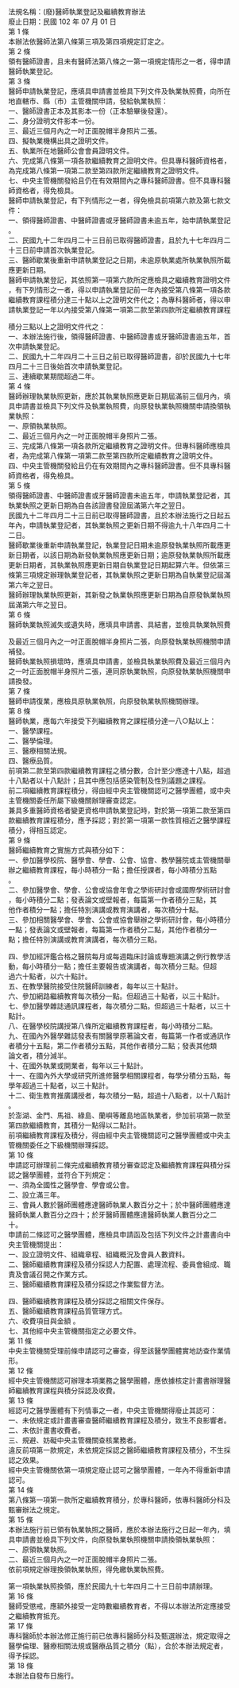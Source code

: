 法規名稱：(廢)醫師執業登記及繼續教育辦法  
廢止日期：民國 102 年 07 月 01 日  
第 1 條  
本辦法依醫師法第八條第三項及第四項規定訂定之。  
第 2 條  
領有醫師證書，且未有醫師法第八條之一第一項規定情形之一者，得申請  
醫師執業登記。  
第 3 條  
醫師申請執業登記，應填具申請書並檢具下列文件及執業執照費，向所在  
地直轄市、縣（市）主管機關申請，發給執業執照：  
一、醫師證書正本及其影本一份（正本驗畢後發還）。  
二、身分證明文件影本一份。  
三、最近三個月內之一吋正面脫帽半身照片二張。  
四、擬執業機構出具之證明文件。  
五、執業所在地醫師公會會員證明文件。  
六、完成第八條第一項各款繼續教育之證明文件。但具專科醫師資格者，  
為完成第八條第一項第二款至第四款所定繼續教育之證明文件。  
七、中央主管機關發給且仍在有效期間內之專科醫師證書。但不具專科醫  
師資格者，得免檢具。  
醫師申請執業登記，有下列情形之一者，得免檢具前項第六款及第七款文  
件：  
一、領得醫師證書、中醫師證書或牙醫師證書未逾五年，始申請執業登記  
。  
二、民國九十二年四月二十三日前已取得醫師證書，且於九十七年四月二  
十三日前申請首次執業登記。  
三、醫師歇業後重新申請執業登記之日期，未逾原執業處所執業執照所載  
應更新日期。  
醫師申請執業登記，其依照第一項第六款所定應檢具之繼續教育證明文件  
，有下列情形之一者，得以申請執業登記前一年內接受第八條第一項各款  
繼續教育課程積分達三十點以上之證明文件代之；為專科醫師者，得以申  
請執業登記一年以內接受第八條第一項第二款至第四款所定繼續教育課程  


積分三點以上之證明文件代之：  
一、本辦法施行後，領得醫師證書、中醫師證書或牙醫師證書逾五年，首  
次申請執業登記。  
二、民國九十二年四月二十三日之前已取得醫師證書，卻於民國九十七年  
四月二十三日後始首次申請執業登記。  
三、連續歇業期間超過二年。  
第 4 條  
醫師辦理執業執照更新，應於其執業執照應更新日期屆滿前三個月內，填  
具申請書並檢具下列文件及執業執照費，向原發執業執照機關申請換領執  
業執照：  
一、原領執業執照。  
二、最近三個月內之一吋正面脫帽半身照片二張。  
三、完成第八條第一項各款所定繼續教育之證明文件。但專科醫師應檢具  
者，為完成第八條第一項第二款至第四款所定繼續教育之證明文件。  
四、中央主管機關發給且仍在有效期間內之專科醫師證書。但不具專科醫  
師資格者，得免檢具。  
第 5 條  
領得醫師證書、中醫師證書或牙醫師證書未逾五年，申請執業登記者，其  
執業執照之更新日期為自各該證書發證屆滿第六年之翌日。  
民國九十二年四月二十三日前已取得醫師證書，且於本辦法施行之日起五  
年內，申請執業登記者，其執業執照之更新日期不得逾九十八年四月二十  
二日。  
醫師歇業後重新申請執業登記，執業登記日期未逾原發執業執照所載應更  
新日期者，以該日期為新發執業執照應更新日期；逾原發執業執照所載應  
更新日期者，其執業執照應更新日期自執業登記日期起算六年。但依第三  
條第三項規定辦理執業登記者，其執業執照之更新日期為自執業登記屆滿  
第六年之翌日。  
醫師辦理執業執照更新，其新發之執業執照應更新日期為自原發執業執照  
屆滿第六年之翌日。  
第 6 條  
醫師執業執照滅失或遺失時，應填具申請書、具結書，並檢具執業執照費  


及最近三個月內之一吋正面脫帽半身照片二張，向原發執業執照機關申請  
補發。  
醫師執業執照損壞時，應填具申請書，並檢具執業執照費及最近三個月內  
之一吋正面脫帽半身照片二張，連同原執業執照，向原發執業執照機關申  
請換發。  
第 7 條  
醫師申請復業，應檢具原執業執照，向原發執業執照機關辦理。  
第 8 條  
醫師執業，應每六年接受下列繼續教育之課程積分達一八○點以上：  
一、醫學課程。  
二、醫學倫理。  
三、醫療相關法規。  
四、醫療品質。  
前項第二款至第四款繼續教育課程之積分數，合計至少應達十八點，超過  
十八點者以十八點計；且其中應包括感染管制及性別議題之課程。  
前二項繼續教育課程積分，得由經中央主管機關認可之醫學團體，或中央  
主管機關委任所屬下級機關辦理審查認定。  
兼具多重醫師資格者變更資格申請執業登記時，對於第一項第二款至第四  
款繼續教育課程積分，應予採認；對於第一項第一款性質相近之醫學課程  
積分，得相互認定。  
第 9 條  
醫師繼續教育之實施方式與積分如下：  
一、參加醫學校院、醫學會、學會、公會、協會、教學醫院或主管機關舉  
辦之繼續教育課程，每小時積分一點；擔任授課者，每小時積分五點  
。  
二、參加醫學會、學會、公會或協會年會之學術研討會或國際學術研討會  
，每小時積分二點；發表論文或壁報者，每篇第一作者積分三點，其  
他作者積分一點；擔任特別演講或教育演講者，每次積分十點。  
三、參加相關醫學會、學會、公會或協會舉辦之學術研討會，每小時積分  
一點；發表論文或壁報者，每篇第一作者積分二點，其他作者積分一  
點；擔任特別演講或教育演講者，每次積分三點。  


四、參加經評鑑合格之醫院每月或每週臨床討論或專題演講之例行教學活  
動，每小時積分一點；擔任主要報告或演講者，每次積分三點。但超  
過六十點者，以六十點計。  
五、在教學醫院接受住院醫師訓練者，每年以三十點計。  
六、參加網路繼續教育每次積分一點。但超過三十點者，以三十點計。  
七、參加醫學雜誌通訊課程者，每次積分二點。但超過三十點者，以三十  
點計。  
八、在醫學校院講授第八條所定繼續教育課程者，每小時積分二點。  
九、在國內外醫學雜誌發表有關醫學原著論文者，每篇第一作者或通訊作  
者積分十五點，第二作者積分五點，其他作者積分二點；發表其他類  
論文者，積分減半。  
十、在國外執業或開業者，每年以三十點計。  
十一、在國內外大學或研究所進修醫學相關課程者，每學分積分五點，每  
學年超過三十點者，以三十點計。  
十二、衛生教育推廣講授者，每次積分一點，超過十八點者，以十八點計  
。  
於澎湖、金門、馬祖、綠島、蘭嶼等離島地區執業者，參加前項第一款至  
第四款繼續教育，其積分一點得以二點計。  
前項繼續教育課程及積分，得由經中央主管機關認可之醫學團體或中央主  
管機關委任之下級機關辦理採認。  
第 10 條  
申請認可辦理前二條完成繼續教育積分審查認定及繼續教育課程與積分採  
認之醫學團體，並符合下列規定：  
一、須為全國性之醫學會、學會或公會。  
二、設立滿三年。  
三、會員人數於醫師團體應達醫師執業人數百分之十；於中醫師團體應達  
醫師執業人數百分之四十；於牙醫師團體應達醫師執業人數百分之二  
十。  
申請前二條認可之醫學團體，應檢具申請函及包括下列文件之計畫書向中  
央主管機關提出：  
一、設立證明文件、組織章程、組織概況及會員人數資料。  
二、醫師繼續教育課程及積分採認人力配置、處理流程、委員會組成、職  
責及會議召開之作業方式。  
三、醫師繼續教育課程及積分採認之作業監督方法。  


四、醫師繼續教育課程及積分採認之相關文件保存。  
五、醫師繼續教育課程品質管理方式。  
六、收費項目與金額 。  
七、其他經中央主管機關指定之必要文件。  
第 11 條  
中央主管機關受理前條申請認可之審查，得至該醫學團體實地訪查作業情  
形。  
第 12 條  
經中央主管機關認可辦理本項業務之醫學團體，應依據核定計畫書辦理醫  
師繼續教育課程與積分採認及收費。  
第 13 條  
經認可之醫學團體有下列情事之一者，中央主管機關得廢止其認可：  
一、未依規定或計畫書審查醫師繼續教育課程及積分，致生不良影響者。  
二、未依計畫書收費者。  
三、規避、妨礙中央主管機關查核業務者。  
違反前項第一款規定，未依規定採認之醫師繼續教育課程及積分，不生採  
認之效果。  
經中央主管機關依第一項規定廢止認可之醫學團體，一年內不得重新申請  
認可。  
第 14 條  
第八條第一項第一款所定繼續教育積分，於專科醫師，依專科醫師分科及  
甄審辦法之規定。  
第 15 條  
本辦法施行前已領有執業執照之醫師，應於本辦法施行之日起一年內，填  
具申請書並檢具下列文件，向原發執業執照機關申請換領執業執照：  
一、原領執業執照。  
二、最近三個月內之一吋正面脫帽半身照片二張。  
依前項規定辦理換領執業執照，得免繳執業執照費。  


第一項執業執照換領，應於民國九十七年四月二十三日前申請辦理。  
第 16 條  
醫師受懲戒，應額外接受一定時數繼續教育者，不得以本辦法所定應接受  
之繼續教育抵充。  
第 17 條  
專科醫師於本辦法修正施行前已依專科醫師分科及甄選辦法，規定取得之  
醫學倫理、醫療相關法規或醫療品質之積分（點），合於本辦法規定者，  
得予採認。  
第 18 條  
本辦法自發布日施行。  


